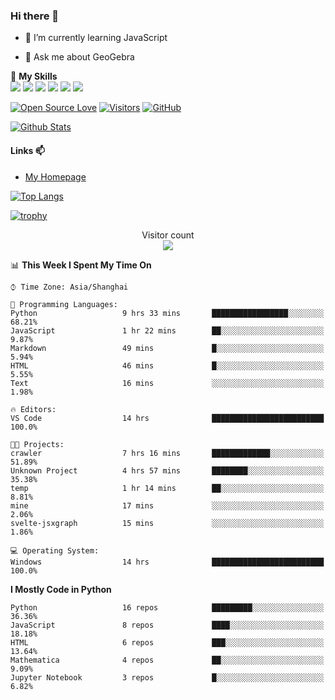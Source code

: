### Hi there 👋

<!--
**wuyudi/wuyudi** is a ✨ _special_ ✨ repository because its `README.md` (this file) appears on your GitHub profile.

Here are some ideas to get you started:

- 🔭 I’m currently working on ...
- 👯 I’m looking to collaborate on ...
- 🤔 I’m looking for help with ...

- 📫 How to reach me: ...
- 😄 Pronouns: ...
- ⚡ Fun fact: ...
-->

- 🌱 I’m currently learning JavaScript

- 💬 Ask me about GeoGebra

🌟 **My Skills**  
![](https://img.shields.io/badge/-Svelte-3e74a2?style=flat-square&logo=Svelte&logoColor=fff)
![](https://img.shields.io/badge/-TypeScript-3e74a2?style=flat-square&logo=TypeScript&logoColor=fff)
![](https://img.shields.io/badge/-JavaScript-3e74a2?style=flat-square&logo=JavaScript&logoColor=fff)
![](https://img.shields.io/badge/-Python-3e74a2?style=flat-square&logo=Python&logoColor=fff)
![](https://img.shields.io/badge/-Mathematica-3e74a2?style=flat-square&logo=Wolfram&logoColor=fff)
![](https://img.shields.io/badge/-C%2B%2B-3e74a2?style=flat-square&logo=C%2B%2B&logoColor=fff)

[![Open Source Love](https://badges.frapsoft.com/os/v1/open-source.svg?v=103)](https://github.com/wuyudi/)
[![Visitors](https://visitor-badge.glitch.me/badge?page_id=wuyudi.wuyudi)](https://github.com/wuyudi/)
[![GitHub](https://img.shields.io/github/followers/wuyudi.svg?lable=GitHub&style=social)](https://github.com/wuyudi/)

[![Github Stats](https://github-readme-stats.vercel.app/api?username=wuyudi&show_icons=true)](https://github.com/wuyudi/)

#### Links 📫

* [My Homepage](https://wuyudi.github.io/blog/)

[![Top Langs](https://github-readme-stats.vercel.app/api/top-langs/?username=wuyudi&hide=HTML,jupyter%20notebook&layout=compact)](https://github.com/wuyudi/github-readme-stats)

[![trophy](https://github-profile-trophy.vercel.app/?username=wuyudi&theme=onedark)](https://github.com/ryo-ma/github-profile-trophy)

<p align="center"> 
  Visitor count<br>
  <img src="https://profile-counter.glitch.me/wuyudi/count.svg" />
</p>

<!--START_SECTION:waka-->
📊 **This Week I Spent My Time On** 

```text
⌚︎ Time Zone: Asia/Shanghai

💬 Programming Languages: 
Python                   9 hrs 33 mins       █████████████████░░░░░░░░   68.21% 
JavaScript               1 hr 22 mins        ██░░░░░░░░░░░░░░░░░░░░░░░   9.87% 
Markdown                 49 mins             █░░░░░░░░░░░░░░░░░░░░░░░░   5.94% 
HTML                     46 mins             █░░░░░░░░░░░░░░░░░░░░░░░░   5.55% 
Text                     16 mins             ░░░░░░░░░░░░░░░░░░░░░░░░░   1.98%

🔥 Editors: 
VS Code                  14 hrs              █████████████████████████   100.0%

🐱‍💻 Projects: 
crawler                  7 hrs 16 mins       █████████████░░░░░░░░░░░░   51.89% 
Unknown Project          4 hrs 57 mins       ████████░░░░░░░░░░░░░░░░░   35.38% 
temp                     1 hr 14 mins        ██░░░░░░░░░░░░░░░░░░░░░░░   8.81% 
mine                     17 mins             ░░░░░░░░░░░░░░░░░░░░░░░░░   2.06% 
svelte-jsxgraph          15 mins             ░░░░░░░░░░░░░░░░░░░░░░░░░   1.86%

💻 Operating System: 
Windows                  14 hrs              █████████████████████████   100.0%

```

**I Mostly Code in Python** 

```text
Python                   16 repos            █████████░░░░░░░░░░░░░░░░   36.36% 
JavaScript               8 repos             ████░░░░░░░░░░░░░░░░░░░░░   18.18% 
HTML                     6 repos             ███░░░░░░░░░░░░░░░░░░░░░░   13.64% 
Mathematica              4 repos             ██░░░░░░░░░░░░░░░░░░░░░░░   9.09% 
Jupyter Notebook         3 repos             █░░░░░░░░░░░░░░░░░░░░░░░░   6.82%

```



<!--END_SECTION:waka-->
